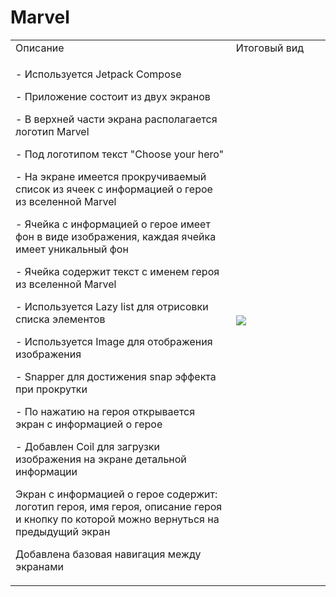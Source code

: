 # Marvel

<table>
 <tr>
    <td width="70%">Описание</td>
    <td width="30%">Итоговый вид</td>
 </tr>
 <tr>
    <td>
    <p>- Используется Jetpack Compose</p>
    <p>- Приложение состоит из двух экранов</p>
    <p>- В верхней части экрана располагается логотип Marvel</p>
    <p>- Под логотипом текст "Choose your hero"</p>
    <p>- На экране имеется прокручиваемый список из ячеек с информацией о герое из вселенной Marvel</p>
    <p>- Ячейка с информацией о герое имеет фон в виде изображения, каждая ячейка имеет уникальный фон</p>
    <p>- Ячейка содержит текст с именем героя из вселенной Marvel</p>
    <p>- Используется Lazy list для отрисовки списка элементов</p>
    <p>- Используется Image для отображения изображения</p>
    <p>- Snapper для достижения snap эффекта при прокрутки</p>
    <p>- По нажатию на героя открывается экран с информацией о герое</p>
    <p>- Добавлен Coil для загрузки изображения на экране детальной информации</p>
    <p>Экран с информацией о герое содержит: логотип героя, имя героя, описание героя и кнопку по которой можно вернуться на предыдущий экран</p>
    <p>Добавлена базовая навигация между экранами</p>
    </td>
    <td width="30%">
        <img src="/digital/Lab2.gif"</img>
    </td>
 </tr>
</table>
